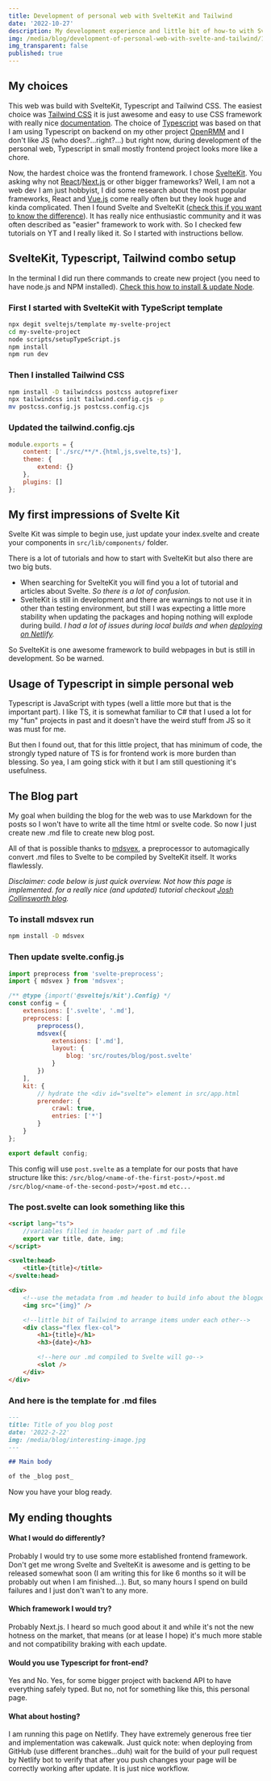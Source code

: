 ```yaml
---
title: Development of personal web with SvelteKit and Tailwind
date: '2022-10-27'
description: My development experience and little bit of how-to with SvelteKit and Tailwind CSS integration. And my take on usefulness of Typescript in frontend project.
img: /media/blog/development-of-personal-web-with-svelte-and-tailwind/1.png
img_transparent: false
published: true
---
```


## My choices

This web was build with SvelteKit, Typescript and Tailwind CSS. The easiest choice was [Tailwind CSS](https://tailwindcss.com/) it is just awesome and easy to use CSS framework with really nice [documentation](https://tailwindcss.com/docs/).
The choice of [Typescript](https://www.typescriptlang.org/) was based on that I am using Typescript on backend on my other project [OpenRMM](/projects) and I don't like JS (who does?...right?...) but right now, during development of the personal web, Typescript in small mostly frontend project looks more like a chore.

Now, the hardest choice was the frontend framework. I chose [SvelteKit](https://kit.svelte.dev/). You asking why not [React](https://reactjs.org/)/[Next.js](https://nextjs.org/) or other bigger frameworks? Well, I am not a web dev I am just hobbyist, I did some research about the most popular frameworks, React and [Vue.js](https://vuejs.org/) come really often but they look huge and kinda complicated. Then I found Svelte and SvelteKit ([check this if you want to know the difference](https://www.youtube.com/watch?v=IKhtnhQKjxQ)). It has really nice enthusiastic community and it was often described as "easier" framework to work with. So I checked few tutorials on YT and I really liked it. So I started with instructions bellow.

## SvelteKit, Typescript, Tailwind combo setup

In the terminal I did run there commands to create new project (you need to have node.js and NPM installed). [Check this how to install & update Node](/blog/best-way-to-manage-nodejs).

### First I started with SvelteKit with TypeScript template

```bash
npx degit sveltejs/template my-svelte-project
cd my-svelte-project
node scripts/setupTypeScript.js
npm install
npm run dev
```

### Then I installed Tailwind CSS

```bash
npm install -D tailwindcss postcss autoprefixer
npx tailwindcss init tailwind.config.cjs -p
mv postcss.config.js postcss.config.cjs
```

### Updated the tailwind.config.cjs

```js
module.exports = {
    content: ['./src/**/*.{html,js,svelte,ts}'],
    theme: {
        extend: {}
    },
    plugins: []
};
```

## My first impressions of Svelte Kit

Svelte Kit was simple to begin use, just update your index.svelte and create your components in `src/lib/components/` folder.

There is a lot of tutorials and how to start with SvelteKit but also there are two big buts.

- When searching for SvelteKit you will find you a lot of tutorial and articles about Svelte. _So there is a lot of confusion._
- SvelteKit is still in development and there are warnings to not use it in other than testing environment, but still I was expecting a little more stability when updating the packages and hoping nothing will explode during build. _I had a lot of issues during local builds and when [deploying on Netlify](/blog/svelte-kit-migration-experience)._

So SvelteKit is one awesome framework to build webpages in but is still in development. So be warned.

## Usage of Typescript in simple personal web

Typescript is JavaScript with types (well a little more but that is the important part). I like TS, it is somewhat familiar to C# that I used a lot for my "fun" projects in past and it doesn't have the weird stuff from JS so it was must for me.

But then I found out, that for this little project, that has minimum of code, the strongly typed nature of TS is for frontend work is more burden than blessing. So yea, I am going stick with it but I am still questioning it's usefulness.

## The Blog part

My goal when building the blog for the web was to use Markdown for the posts so I won't have to write all the time html or svelte code.
So now I just create new .md file to create new blog post.

All of that is possible thanks to [mdsvex](https://mdsvex.pngwn.io), a preprocessor to automagically convert .md files to Svelte to be compiled by SvelteKit itself. It works flawlessly.

_Disclaimer: code below is just quick overview. Not how this page is implemented. for a really nice (and updated) tutorial checkout [Josh Collinsworth blog](https://joshcollinsworth.com/blog/build-static-sveltekit-markdown-blog)._

### To install mdsvex run

```bash
npm install -D mdsvex
```

### Then update svelte.config.js

```js
import preprocess from 'svelte-preprocess';
import { mdsvex } from 'mdsvex';

/** @type {import('@sveltejs/kit').Config} */
const config = {
    extensions: ['.svelte', '.md'],
    preprocess: [
        preprocess(),
        mdsvex({
            extensions: ['.md'],
            layout: {
                blog: 'src/routes/blog/post.svelte'
            }
        })
    ],
    kit: {
        // hydrate the <div id="svelte"> element in src/app.html
        prerender: {
            crawl: true,
            entries: ['*']
        }
    }
};

export default config;
```

This config will use `post.svelte` as a template for our posts that have structure like this:
`/src/blog/<name-of-the-first-post>/+post.md`
`/src/blog/<name-of-the-second-post>/+post.md`
`etc...`

### The post.svelte can look something like this

```html
<script lang="ts">
    //variables filled in header part of .md file
    export var title, date, img;
</script>

<svelte:head>
    <title>{title}</title>
</svelte:head>

<div>
    <!--use the metadata from .md header to build info about the blogpost (be creative here)-->
    <img src="{img}" />

    <!--little bit of Tailwind to arrange items under each other-->
    <div class="flex flex-col">
        <h1>{title}</h1>
        <h3>{date}</h3>

        <!--here our .md compiled to Svelte will go-->
        <slot />
    </div>
</div>
```

### And here is the template for .md files

```markdown
---
title: Title of you blog post
date: '2022-2-22'
img: /media/blog/interesting-image.jpg
---

## Main body

of the _blog post_
```

Now you have your blog ready.

## My ending thoughts

#### What I would do differently?

Probably I would try to use some more established frontend framework. Don't get me wrong Svelte and SvelteKit is awesome and is getting to be released somewhat soon (I am writing this for like 6 months so it will be probably out when I am finished...). But, so many hours I spend on build failures and I just don't wan't to any more.

#### Which framework I would try?

Probably Next.js. I heard so much good about it and while it's not the new hotness on the market, that means (or at lease I hope) it's much more stable and not compatibility braking with each update.

#### Would you use Typescript for front-end?

Yes and No. Yes, for some bigger project with backend API to have everything safely typed. But no, not for something like this, this personal page.

#### What about hosting?

I am running this page on Netlify. They have extremely generous free tier and implementation was cakewalk. Just quick note: when deploying from GitHub (use different branches...duh) wait for the build of your pull request by Netlify bot to verify that after you push changes your page will be correctly working after update. It is just nice workflow.
